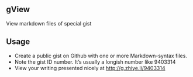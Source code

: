 ## gView

   View markdown files of special gist

## Usage

* Create a public gist on Github with one or more Markdown-syntax files.</li>
* Note the gist ID number. It’s usually a longish number like 9403314</li>
* View your writing presented nicely at <a href="http://g.zhiye.li/9403314" target="_blank">http://g.zhiye.li/9403314</a>
